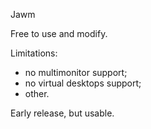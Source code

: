 Jawm

Free to use and modify.

Limitations:
- no multimonitor support;
- no virtual desktops support;
- other.

Early release, but usable.
